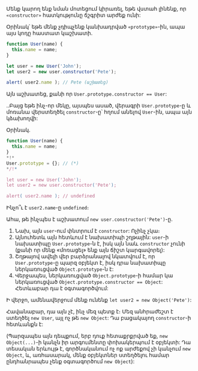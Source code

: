Մենք կարող ենք նման մոտեցում կիրառել, եթե վստահ լինենք, որ `«constructor»` հատկությունը ճշգրիտ արժեք ունի:

Օրինակ՝ եթե մենք չդիպչենք կանխադրված `«prototype»`-ին, ապա այս կոդը հաստատ կաշխատի.

```js run
function User(name) {
  this.name = name;
}

let user = new User('John');
let user2 = new user.constructor('Pete');

alert( user2.name ); // Pete (աշխատեց)
```

Այն աշխատեց, քանի որ `User.prototype.constructor == User`:

..Բայց եթե ինչ-որ մեկը, այսպես ասած, վերագրի `User.prototype`-ը և մոռանա վերստեղծել `constructor`-ը՝ հղում անելով `User`-ին, ապա այն կձախողվի:

Օրինակ․

```js run
function User(name) {
  this.name = name;
}
*!*
User.prototype = {}; // (*)
*/!*

let user = new User('John');
let user2 = new user.constructor('Pete');

alert( user2.name ); // undefined
```

Ինչո՞ւ է `user2.name`-ը `undefined`։

Ահա, թե ինչպես է աշխատում `new user.constructor('Pete')`-ը․

1. Նախ, այն `user`-ում փնտրում է `constructor`: Ոչինչ չկա։
2. Այնուհետև այն հետևում է նախատիպի շղթային: `user`-ի նախատիպը `User.prototype`-ն է, իսկ այն նաև `constructor` չունի (քանի որ մենք «մոռացել» ենք այն ճիշտ կարգավորել):
3. Շղթայով ավելի վեր բարձրանալով նկատվում է, որ `User.prototype`-ը պարզ օբյեկտ է, իսկ դրա նախատիպը ներկառուցված `Object.prototype`-ն է:
4. Վերջապես, ներկառուցված `Object.prototype`-ի համար կա ներկառուցված `Object.prototype.constructor == Object`: Հետևաբար դա է օգտագործվում:

Ի վերջո, ամենավերջում մենք ունենք `let user2 = new Object('Pete')`:

Հավանաբար, դա այն չէ, ինչ մեզ պետք է։ Մեզ անհրաժեշտ է ստեղծել `new User`, այլ ոչ թե `new Object`: Դա բացակայող `constructor`-ի հետևանքն է:

(Պարզապես այն դեպքում, երբ դուք հետաքրքրված եք, `new Object(...)`-ի կանչն իր արգումենտը փոխակերպում է օբյեկտի: Դա տեսական երևույթ է, գործնականում ոչ ոք արժեքով չի կանչում `new Object`, և, առհասարակ, մենք օբյեկտներ ստեղծելու համար ընդհանրապես չենք օգտագործում `new Object`):
